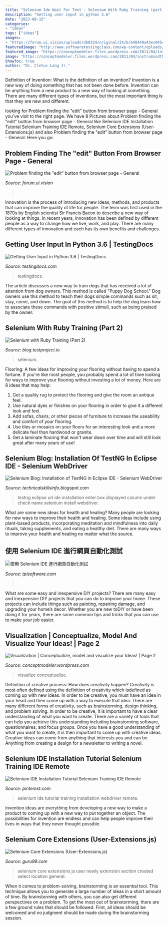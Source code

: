 ```yaml
---
title: "Selenium Ide Wait For Text - Selenium With Ruby Training (part 2)"
description: "Getting user input in python 3.6"
date: "2023-08-15"
categories:
- "ideas"
tags: ["ideas"]
images:
- "https://forum.ui.vision/uploads/db8324/original/2X/b/b40449a43ec045c5c55e9b24e328cf0513dabdc6.png"
featuredImage: "http://www.softwaretestingclass.com/wp-content/uploads/2013/09/testng-eclipse-enter-url.jpg"
featured_image: "https://conceptmodeler.files.wordpress.com/2011/04/instrumindthinkcomposer_screenshot_candybusiness.png?w=620?w=620"
image: "https://conceptmodeler.files.wordpress.com/2011/04/instrumindthinkcomposer_screenshot_candybusiness.png?w=620?w=620"
ShowToc: true
author: "Dr. Cletus Lang Jr."
---
```



Definition of Invention: What is the definition of an invention?
Invention is a new way of doing something that has not been done before. Invention can be anything from a new product to a new way of looking at something. There are many different types of inventions, but the most important thing is that they are new and different.

	

		
looking for Problem finding the &quot;edit&quot; button from browser page - General you've visit to the right page. We have 8 Pictures about Problem finding the &quot;edit&quot; button from browser page - General like Selenium IDE Installation Tutorial Selenium Training IDE Remote, Selenium Core Extensions (User-Extensions.js) and also Problem finding the &quot;edit&quot; button from browser page - General. Here you go:
		
    
## Problem Finding The &quot;edit&quot; Button From Browser Page - General

<img loading=lazy src="https://forum.ui.vision/uploads/db8324/original/2X/b/b40449a43ec045c5c55e9b24e328cf0513dabdc6.png" onerror="this.onerror=null;this.src='https://tse3.mm.bing.net/th?id=OIP.mc1MXHcEfSRtKKowBUPtrAHaF9&amp;pid=15.1';" alt="Problem finding the &quot;edit&quot; button from browser page - General">

_Source: forum.ui.vision_

>. 

	

Innovation is the process of introducing new ideas, methods, and products that can improve the quality of life for people. The term was first used in the 1870s by English scientist Sir Francis Bacon to describe a new way of looking at things. In recent years, innovation has been defined by different people as a way to change how we live, work, and play. There are many different types of innovation and each has its own benefits and challenges.

    
## Getting User Input In Python 3.6 | TestingDocs

<img loading=lazy src="https://www.testingdocs.com/wp-content/uploads/Taking-User-Input-Python-300x167.png" onerror="this.onerror=null;this.src='https://tse2.mm.bing.net/th?id=OIP.Uw7y8o1mMwUh0tWLJo6VJQAAAA&amp;pid=15.1';" alt="Getting User Input in Python 3.6 | TestingDocs">

_Source: testingdocs.com_

>testingdocs. 

	

The article discusses a new way to train dogs that has received a lot of attention from dog owners. This method is called "Puppy Dog School." Dog owners use this method to teach their dogs simple commands such as sit, stay, come, and down. The goal of this method is to help the dog learn how to associate these commands with positive stimuli, such as being praised by the owner.

    
## Selenium With Ruby Training (Part 2)

<img loading=lazy src="https://blog.testproject.io/wp-content/uploads/2016/12/2-2-768x438.png" onerror="this.onerror=null;this.src='https://tse4.mm.bing.net/th?id=OIP.-mIguWe-J8qKHAC53hKh9wHaEO&amp;pid=15.1';" alt="Selenium with Ruby Training (Part 2)">

_Source: blog.testproject.io_

>selenium. 

	

Flooring: A few ideas for improving your flooring without having to spend a fortune.
If you're like most people, you probably spend a lot of time looking for ways to improve your flooring without investing a lot of money. Here are 8 ideas that may help: 
1. Get a quality rug to protect the flooring and give the room an antique feel. 
2. Use natural dyes or finishes on your flooring in order to give it a different look and feel. 
3. Add sofas, chairs, or other pieces of furniture to increase the useability and comfort of your flooring. 
4. Use tiles or mosaics on your floors for an interesting look and a more delicate feel than hardwood or granite. 
5. Get a laminate flooring that won't wear down over time and will still look great after many years of use! 

    
## Selenium Blog: Installation Of TestNG In Eclipse IDE - Selenium WebDriver

<img loading=lazy src="http://www.softwaretestingclass.com/wp-content/uploads/2013/09/testng-eclipse-enter-url.jpg" onerror="this.onerror=null;this.src='https://tse4.mm.bing.net/th?id=OIP.nFvOCDsQzQbgrlVh6VUSIgHaDR&amp;pid=15.1';" alt="Selenium Blog: Installation of TestNG in Eclipse IDE - Selenium WebDriver">

_Source: technicalskillsinfo.blogspot.com_

>testng eclipse url ide installation enter box displayed column under check name selenium install webdriver. 

	

What are some new ideas for health and healing?
Many people are looking for new ways to improve their health and healing. Some ideas include using plant-based products, incorporating meditation and mindfulness into daily rituals, taking supplements, and eating a healthy diet. There are many ways to improve your health and healing no matter what the source.

    
## 使用 Selenium IDE 進行網頁自動化測試

<img loading=lazy src="https://www.tpisoftware.com/tpu/File/html/202002/20200221092838/images/20200220224532.png" onerror="this.onerror=null;this.src='https://tse2.mm.bing.net/th?id=OIP.gh-27sksEtDh2pqPmYrSUAHaC4&amp;pid=15.1';" alt="使用 Selenium IDE 進行網頁自動化測試">

_Source: tpisoftware.com_

>. 

	

What are some easy and inexpensive DIY projects?
There are many easy and inexpensive DIY projects that you can do to improve your home. These projects can include things such as painting, repairing damage, and upgrading your home’s decor. Whether you are new toDIY or have been doing it for years, there are some common tips and tricks that you can use to make your job easier.

    
## Visualization | Conceptualize, Model And Visualize Your Ideas! | Page 2

<img loading=lazy src="https://conceptmodeler.files.wordpress.com/2011/04/instrumindthinkcomposer_screenshot_candybusiness.png?w=620?w=620" onerror="this.onerror=null;this.src='https://tse2.mm.bing.net/th?id=OIP.TBj768IBYzjbZsJjai_u8wHaEm&amp;pid=15.1';" alt="Visualization | Conceptualize, model and visualize your Ideas! | Page 2">

_Source: conceptmodeler.wordpress.com_

>visualize conceptualize. 

	

Definition of creative process: How does creativity happen?
Creativity is most often defined using the definition of creativity which isdefined as coming up with new ideas. In order to be creative, you must have an idea in your head and then come up with a way to execute that idea. There are many different forms of creativity, such as brainstorming, design thinking, and problem solving.
In order to be creative, it is important to have a clear understanding of what you want to create. There are a variety of tools that can help you achieve this understanding including brainstorming software, questionnaires, and focus groups. Once you have a good understanding of what you want to create, it is then important to come up with creative ideas. Creative ideas can come from anything that interests you and can be Anything from creating a design for a newsletter to writing a novel.

    
## Selenium IDE Installation Tutorial Selenium Training IDE Remote

<img loading=lazy src="https://i.pinimg.com/originals/c7/e3/ce/c7e3ce48fbea1797008bbaa1d61a0bca.jpg" onerror="this.onerror=null;this.src='https://tse4.mm.bing.net/th?id=OIP.q97rXgrnq6CAwaBvQ6BXPwHaEo&amp;pid=15.1';" alt="Selenium IDE Installation Tutorial Selenium Training IDE Remote">

_Source: pinterest.com_

>selenium ide tutorial training installation webdriver remote. 

	

Invention ideas are everything from developing a new way to make a product to coming up with a new way to put together an object. The possibilities for invention are endless and can help people improve their lives in ways that they never thought possible.

    
## Selenium Core Extensions (User-Extensions.js)

<img loading=lazy src="https://www.guru99.com/images/AdvanceSelenium/071514_0741_SeleniumCor6.png" onerror="this.onerror=null;this.src='https://tse4.mm.bing.net/th?id=OIP.-7Fphqumq_chN5Tyxi_PKgAAAA&amp;pid=15.1';" alt="Selenium Core Extensions (User-Extensions.js)">

_Source: guru99.com_

>selenium core extensions js user newly extension section created select location general. 

	

When it comes to problem-solving, brainstorming is an essential tool. This technique allows you to generate a large number of ideas in a short amount of time. By brainstorming with others, you can also get different perspectives on a problem. To get the most out of brainstorming, there are a few ground rules that should be followed. First, all ideas should be welcomed and no judgment should be made during the brainstorming session.

